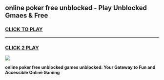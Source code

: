 
## online poker free unblocked - Play Unblocked Gmaes & Free
<h3>
<a href="https://news.freeplayer.one?title=online_poker_free_unblocked&ref=23F">CLICK TO PLAY</a></h3>
<hr>

<h3>
<a href="https://news.freeplayer.one?title=online_poker_free_unblocked&ref=23F">CLICK 2 PLAY</a>
  
</h3>

<a href="https://news.freeplayer.one?title=online_poker_free_unblocked&ref=23F/"><img src="https://clearcache.store/games.png"></a>


**online poker free unblocked games unblocked: Your Gateway to Fun and Accessible Online Gaming**
